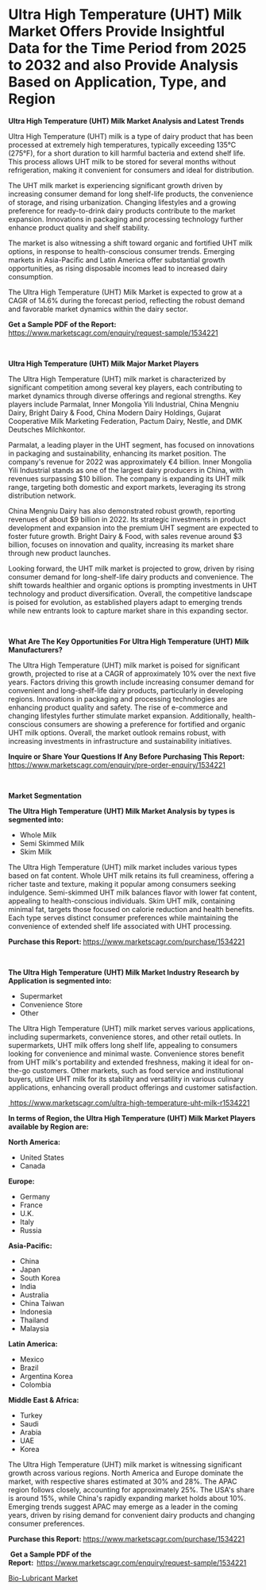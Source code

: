 <p><h1>Ultra High Temperature (UHT) Milk Market Offers Provide Insightful Data for the Time Period from 2025 to 2032 and also Provide Analysis Based on Application, Type, and Region</h1></p><p><strong>Ultra High Temperature (UHT) Milk Market Analysis and Latest Trends</strong></p>
<p><p>Ultra High Temperature (UHT) milk is a type of dairy product that has been processed at extremely high temperatures, typically exceeding 135°C (275°F), for a short duration to kill harmful bacteria and extend shelf life. This process allows UHT milk to be stored for several months without refrigeration, making it convenient for consumers and ideal for distribution.</p><p>The UHT milk market is experiencing significant growth driven by increasing consumer demand for long shelf-life products, the convenience of storage, and rising urbanization. Changing lifestyles and a growing preference for ready-to-drink dairy products contribute to the market expansion. Innovations in packaging and processing technology further enhance product quality and shelf stability.</p><p>The market is also witnessing a shift toward organic and fortified UHT milk options, in response to health-conscious consumer trends. Emerging markets in Asia-Pacific and Latin America offer substantial growth opportunities, as rising disposable incomes lead to increased dairy consumption.</p><p>The Ultra High Temperature (UHT) Milk Market is expected to grow at a CAGR of 14.6% during the forecast period, reflecting the robust demand and favorable market dynamics within the dairy sector.</p></p>
<p><strong>Get a Sample PDF of the Report:&nbsp;</strong> <a href="https://www.marketscagr.com/enquiry/request-sample/1534221?utm_campaign=2116&utm_medium=2&utm_source=Github&utm_content=ia&utm_term=24032025&utm_id=ultra-high-temperature-uht-milk">https://www.marketscagr.com/enquiry/request-sample/1534221</a></p>
<p>&nbsp;</p>
<p><strong>Ultra High Temperature (UHT) Milk Major Market Players</strong></p>
<p><p>The Ultra High Temperature (UHT) milk market is characterized by significant competition among several key players, each contributing to market dynamics through diverse offerings and regional strengths. Key players include Parmalat, Inner Mongolia Yili Industrial, China Mengniu Dairy, Bright Dairy & Food, China Modern Dairy Holdings, Gujarat Cooperative Milk Marketing Federation, Pactum Dairy, Nestle, and DMK Deutsches Milchkontor.</p><p>Parmalat, a leading player in the UHT segment, has focused on innovations in packaging and sustainability, enhancing its market position. The company's revenue for 2022 was approximately €4 billion. Inner Mongolia Yili Industrial stands as one of the largest dairy producers in China, with revenues surpassing $10 billion. The company is expanding its UHT milk range, targeting both domestic and export markets, leveraging its strong distribution network.</p><p>China Mengniu Dairy has also demonstrated robust growth, reporting revenues of about $9 billion in 2022. Its strategic investments in product development and expansion into the premium UHT segment are expected to foster future growth. Bright Dairy & Food, with sales revenue around $3 billion, focuses on innovation and quality, increasing its market share through new product launches.</p><p>Looking forward, the UHT milk market is projected to grow, driven by rising consumer demand for long-shelf-life dairy products and convenience. The shift towards healthier and organic options is prompting investments in UHT technology and product diversification. Overall, the competitive landscape is poised for evolution, as established players adapt to emerging trends while new entrants look to capture market share in this expanding sector.</p></p>
<p>&nbsp;</p>
<p><strong>What Are The Key Opportunities For Ultra High Temperature (UHT) Milk Manufacturers?</strong></p>
<p><p>The Ultra High Temperature (UHT) milk market is poised for significant growth, projected to rise at a CAGR of approximately 10% over the next five years. Factors driving this growth include increasing consumer demand for convenient and long-shelf-life dairy products, particularly in developing regions. Innovations in packaging and processing technologies are enhancing product quality and safety. The rise of e-commerce and changing lifestyles further stimulate market expansion. Additionally, health-conscious consumers are showing a preference for fortified and organic UHT milk options. Overall, the market outlook remains robust, with increasing investments in infrastructure and sustainability initiatives.</p></p>
<p><strong>Inquire or Share Your Questions If Any Before Purchasing This Report:</strong> <a href="https://www.marketscagr.com/enquiry/pre-order-enquiry/1534221?utm_campaign=2116&utm_medium=2&utm_source=Github&utm_content=ia&utm_term=24032025&utm_id=ultra-high-temperature-uht-milk">https://www.marketscagr.com/enquiry/pre-order-enquiry/1534221</a></p>
<p>&nbsp;</p>
<p><strong>Market Segmentation</strong></p>
<p><strong>The Ultra High Temperature (UHT) Milk Market Analysis by types is segmented into:</strong></p>
<p><ul><li>Whole Milk</li><li>Semi Skimmed Milk</li><li>Skim Milk</li></ul></p>
<p><p>The Ultra High Temperature (UHT) milk market includes various types based on fat content. Whole UHT milk retains its full creaminess, offering a richer taste and texture, making it popular among consumers seeking indulgence. Semi-skimmed UHT milk balances flavor with lower fat content, appealing to health-conscious individuals. Skim UHT milk, containing minimal fat, targets those focused on calorie reduction and health benefits. Each type serves distinct consumer preferences while maintaining the convenience of extended shelf life associated with UHT processing.</p></p>
<p><strong>Purchase this Report:&nbsp;</strong><a href="https://www.marketscagr.com/purchase/1534221?utm_campaign=2116&utm_medium=2&utm_source=Github&utm_content=ia&utm_term=24032025&utm_id=ultra-high-temperature-uht-milk">https://www.marketscagr.com/purchase/1534221</a></p>
<p>&nbsp;</p>
<p><strong>The Ultra High Temperature (UHT) Milk Market Industry Research by Application is segmented into:</strong></p>
<p><ul><li>Supermarket</li><li>Convenience Store</li><li>Other</li></ul></p>
<p><p>The Ultra High Temperature (UHT) milk market serves various applications, including supermarkets, convenience stores, and other retail outlets. In supermarkets, UHT milk offers long shelf life, appealing to consumers looking for convenience and minimal waste. Convenience stores benefit from UHT milk's portability and extended freshness, making it ideal for on-the-go customers. Other markets, such as food service and institutional buyers, utilize UHT milk for its stability and versatility in various culinary applications, enhancing overall product offerings and customer satisfaction.</p></p>
<p><a href="https://www.marketscagr.com/ultra-high-temperature-uht-milk-r1534221?utm_campaign=2116&utm_medium=2&utm_source=Github&utm_content=ia&utm_term=24032025&utm_id=ultra-high-temperature-uht-milk">&nbsp;https://www.marketscagr.com/ultra-high-temperature-uht-milk-r1534221</a></p>
<p><strong>In terms of Region, the Ultra High Temperature (UHT) Milk Market Players available by Region are:</strong></p>
<p>
    <p> <strong> North America: </strong>
        <ul>
            <li>United States</li>
            <li>Canada</li>
        </ul>
        </p> 
    <p> <strong> Europe: </strong>
        <ul>
            <li>Germany</li>
            <li>France</li>
            <li>U.K.</li>
            <li>Italy</li>
            <li>Russia</li>
        </ul>
        </p> 
    <p> <strong> Asia-Pacific: </strong>
        <ul>
            <li>China</li>
            <li>Japan</li>
            <li>South Korea</li>
            <li>India</li>
            <li>Australia</li>
            <li>China Taiwan</li>
            <li>Indonesia</li>
            <li>Thailand</li>
            <li>Malaysia</li>
        </ul>
        </p> 
    <p> <strong> Latin America: </strong>
        <ul>
            <li>Mexico</li>
            <li>Brazil</li>
            <li>Argentina Korea</li>
            <li>Colombia</li>
        </ul>
        </p> 
    <p> <strong> Middle East & Africa: </strong>
        <ul>
            <li>Turkey</li>
            <li>Saudi</li>
            <li>Arabia</li>
            <li>UAE</li>
            <li>Korea</li>
        </ul>
    </p>
    </p>
<p><p>The Ultra High Temperature (UHT) milk market is witnessing significant growth across various regions. North America and Europe dominate the market, with respective shares estimated at 30% and 28%. The APAC region follows closely, accounting for approximately 25%. The USA's share is around 15%, while China's rapidly expanding market holds about 10%. Emerging trends suggest APAC may emerge as a leader in the coming years, driven by rising demand for convenient dairy products and changing consumer preferences.</p></p>
<p><strong>Purchase this Report: </strong><a href="https://www.marketscagr.com/purchase/1534221?utm_campaign=2116&utm_medium=2&utm_source=Github&utm_content=ia&utm_term=24032025&utm_id=ultra-high-temperature-uht-milk">https://www.marketscagr.com/purchase/1534221</a></p>
<p>&nbsp;<strong>Get a Sample PDF of the Report:&nbsp;&nbsp;</strong><a href="https://www.marketscagr.com/enquiry/request-sample/1534221?utm_campaign=2116&utm_medium=2&utm_source=Github&utm_content=ia&utm_term=24032025&utm_id=ultra-high-temperature-uht-milk">https://www.marketscagr.com/enquiry/request-sample/1534221</a></p>
<p><strong></strong></p>
<p><p><a href="https://github.com/luckyshygirl/Market-Research-Report-List-7/blob/main/bio-lubricant-market.md?utm_campaign=2116&utm_medium=2&utm_source=Github&utm_content=ia&utm_term=24032025&utm_id=ultra-high-temperature-uht-milk">Bio-Lubricant Market</a></p></p>